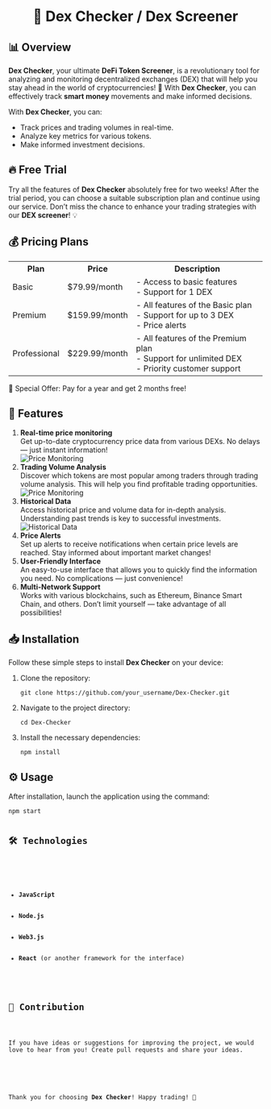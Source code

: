<h1 align="center">🌟 <strong>Dex Checker</strong> / <strong>Dex Screener</strong></h1>


<h2>📊 Overview</h2>

<p><strong>Dex Checker</strong>, your ultimate <strong>DeFi Token Screener</strong>, is a revolutionary tool for analyzing and monitoring decentralized exchanges (DEX) that will help you stay ahead in the world of cryptocurrencies! 🚀 With <strong>Dex Checker</strong>, you can effectively track <strong>smart money</strong> movements and make informed decisions.</p>

<p>With <strong>Dex Checker</strong>, you can:</p>
<ul>
    <li>Track prices and trading volumes in real-time.</li>
    <li>Analyze key metrics for various tokens.</li>
    <li>Make informed investment decisions.</li>
</ul>

<h2>🔥 Free Trial</h2>

<p>Try all the features of <strong>Dex Checker</strong> absolutely free for two weeks! After the trial period, you can choose a suitable subscription plan and continue using our service. Don’t miss the chance to enhance your trading strategies with our <strong>DEX screener</strong>! 💡</p>

<h2>💰 Pricing Plans</h2>

<table>
    <tr>
        <th>Plan</th>
        <th>Price</th>
        <th>Description</th>
    </tr>
    <tr>
        <td>Basic</td>
        <td>$79.99/month</td>
        <td>- Access to basic features<br>- Support for 1 DEX</td>
    </tr>
    <tr>
        <td>Premium</td>
        <td>$159.99/month</td>
        <td>- All features of the Basic plan<br>- Support for up to 3 DEX<br>- Price alerts</td>
    </tr>
    <tr>
        <td>Professional</td>
        <td>$229.99/month</td>
        <td>- All features of the Premium plan<br>- Support for unlimited DEX<br>- Priority customer support</td>
    </tr>
</table>

<p>🎉 Special Offer: Pay for a year and get 2 months free!</p>

<h2>🚀 Features</h2>

<ol>
    <li><strong>Real-time price monitoring</strong><br>
        Get up-to-date cryptocurrency price data from various DEXs. No delays — just instant information!<br>
        <img src="https://i.imgur.com/7bXuGoh.jpg" alt="Price Monitoring"> <!-- Replace with a link to the price monitoring image -->
    </li>
    <li><strong>Trading Volume Analysis</strong><br>
        Discover which tokens are most popular among traders through trading volume analysis. This will help you find profitable trading opportunities.<br>
        <img src="https://i.imgur.com/eFmjiki.jpg" alt="Price Monitoring"> <!-- Replace with a link to the volume analysis image -->
    </li>
    <li><strong>Historical Data</strong><br>
        Access historical price and volume data for in-depth analysis. Understanding past trends is key to successful investments.<br>
        <img src="https://i.imgur.com/aiykGHC.jpg" alt="Historical Data"> <!-- Replace with a link to the historical data image -->
    </li>
    <li><strong>Price Alerts</strong><br>
        Set up alerts to receive notifications when certain price levels are reached. Stay informed about important market changes!</li>
    <li><strong>User-Friendly Interface</strong><br>
        An easy-to-use interface that allows you to quickly find the information you need. No complications — just convenience!</li>
    <li><strong>Multi-Network Support</strong><br>
        Works with various blockchains, such as Ethereum, Binance Smart Chain, and others. Don’t limit yourself — take advantage of all possibilities!</li>
</ol>

<h2>📥 Installation</h2>

<p>Follow these simple steps to install <strong>Dex Checker</strong> on your device:</p>

<ol>
    <li>Clone the repository:
        <pre><code>git clone https://github.com/your_username/Dex-Checker.git</code></pre>
    </li>
    <li>Navigate to the project directory:
        <pre><code>cd Dex-Checker</code></pre>
    </li>
    <li>Install the necessary dependencies:
        <pre><code>npm install</code></pre>
    </li>
</ol>

<h2>⚙️ Usage</h2>

<p>After installation, launch the application using the command:</p>
<pre><code>npm start</code</pre>

<h2>🛠️ Technologies</h2>

<ul>
    <li><strong>JavaScript</strong></li>
    <li><strong>Node.js</strong></li>
    <li><strong>Web3.js</strong></li>
    <li><strong>React</strong> (or another framework for the interface)</li>
</ul>

<h2>🤝 Contribution</h2>

<p>If you have ideas or suggestions for improving the project, we would love to hear from you! Create pull requests and share your ideas.</p>

<footer>
    <p>Thank you for choosing <strong>Dex Checker</strong>! Happy trading! 🎉</p>
</footer>
